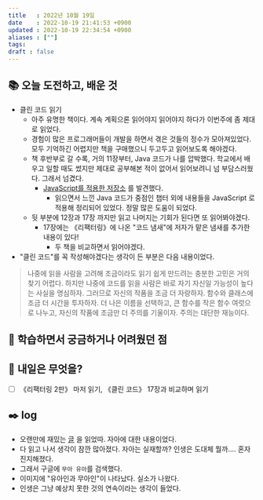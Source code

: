 ```yaml
---
title   : 2022년 10월 19일
date    : 2022-10-19 21:41:53 +0900
updated : 2022-10-19 22:34:54 +0900
aliases : [""]
tags: 
draft : false
---
```


## 📚 오늘 도전하고, 배운 것
- 클린 코드 읽기
  - 아주 유명한 책이다. 계속 계획으론 읽어야지 읽어야지 하다가 이번주에 좀 제대로 읽었다.
  - 경험이 많은 프로그래머들이 개발을 하면서 겪은 것들의 정수가 모아져있었다. 모두 기억하긴 어렵지만 책을 구매했으니 두고두고 읽어보도록 해야겠다.
  - 책 후반부로 갈 수록, 거의 11장부터, Java 코드가 나를 압박했다. 학교에서 배우고 일할 때도 썼지만 제대로 공부해본 적이 없어서 읽어보려니 넘 부담스러웠다. 그래서 넘겼다.
    - [JavaScript를 적용한 저장소](https://github.com/ryanmcdermott/clean-code-javascript#concurrency) 를 발견했다.
      - 읽으면서 느낀 Java 코드가 중점인 챕터 외에 내용들을 JavaScript 로 적용해 정리되어 있었다. 정말 많은 도움이 되었다. 
  - 뒷 부분에 12장과 17장 까지만 읽고 나머지는 기회가 된다면 또 읽어봐야겠다. 
    - 17장에는 《리팩터링》에 나온 "코드 냄새"에 저자가 맡은 냄새를 추가한 내용이 있다!
      - 두 책을 비교하면서 읽어야겠다.
- "클린 코드"를 꼭 작성해야겠다는 생각이 든 부분은 다음 내용이었다.
> 나중에 읽을 사람을 고려해 조금이라도 읽기 쉽게 만드려는 충분한 고민은 거의 찾기 어렵다. 하지만 나중에 코드를 읽을 사람은 바로 자기 자신일 가능성이 높다는 사실을 명심하자.
> 그러므로 자신의 작품을 조금 더 자랑하자. 함수와 클래스에 조금 더 시간을 투자하자. 더 나은 이름을 선택하고, 큰 함수를 작은 함수 여럿으로 나누고, 자신의 작품에 조금만 더 주의를 기울이자. 주의는 대단한 재능이다.

## 🤔 학습하면서 궁금하거나 어려웠던 점

## 🌅 내일은 무엇을?
- [ ] 《리팩터링 2판》 마저 읽기, 《클린 코드》 17장과 비교하며 읽기

## ✒️ log
- 오랜만에 재밌는 [글](https://gonggam.korea.kr/newsView.do?newsId=01IvcRTp4DGJM000&pageIndex=2) 을 읽었따. 자아에 대한 내용이었다.
- 다 읽고 나서 생각이 잠깐 많아졌다. 자아는 실재할까? 인생은 도대체 뭘까.... 혼자 진지해졌다.
- 그래서 구글에 `무아 유아`를 검색했다. 
- 이미지에 "유아인과 무아인"이 나타났다. 실소가 나왔다.
- 인생은 그냥 예상치 못한 것의 연속이라는 생각이 들었다.